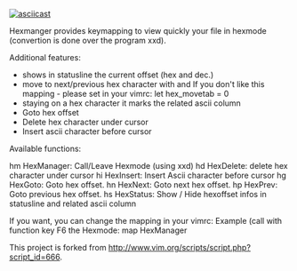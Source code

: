 [![asciicast](https://asciinema.org/a/2izzo1iiw1wt9wx0vzd45unwl.png)](https://asciinema.org/a/2izzo1iiw1wt9wx0vzd45unwl)


Hexmanger provides keymapping to view quickly your file
in hexmode (convertion is done over the program xxd).
                                                              
Additional features:
- shows in statusline the current offset (hex and dec.)
- move to next/previous hex character with <TAB> and <S-TAB>
  If you don't like this mapping - please set in your vimrc:
  let hex_movetab = 0
- staying on a hex character it marks the related ascii column
- Goto hex offset	
- Delete hex character under cursor	
- Insert ascii character before cursor	

Available functions:
                                                                    
<leader> hm	HexManager: Call/Leave Hexmode (using xxd)
<leader> hd  	HexDelete: delete hex character under cursor
<leader> hi  	HexInsert: Insert Ascii character before cursor
<leader> hg  	HexGoto: Goto hex offset. 
<leader> hn  	HexNext: Goto next hex offset. 
<leader> hp  	HexPrev: Goto previous hex offset. 
<leader> hs  	HexStatus: Show / Hide hexoffset infos in statusline
                         and related ascii column
                                                                    
If you want, you can change the mapping in your vimrc:
Example (call with function key F6 the Hexmode:
map <F6>  <Plug>HexManager   

This project is forked from http://www.vim.org/scripts/script.php?script_id=666.

                     

